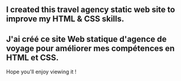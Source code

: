 I created this travel agency static web site to improve my HTML & CSS skills.
---------------------------
J'ai créé ce site Web statique d'agence de voyage pour améliorer mes compétences en HTML et CSS.
---------------------------
Hope you'll enjoy viewing it !

